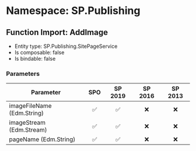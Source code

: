 # Namespace: SP.Publishing

## Function Import: AddImage

- Entity type: SP.Publishing.SitePageService
- Is composable: false
- Is bindable: false

### Parameters

Parameter | SPO | SP 2019 | SP 2016 | SP 2013
----------|:---:|:-------:|:-------:|:-------:
imageFileName (Edm.String) | ✅ | ✅ | ❌ | ❌
imageStream (Edm.Stream) | ✅ | ✅ | ❌ | ❌
pageName (Edm.String) | ✅ | ✅ | ❌ | ❌